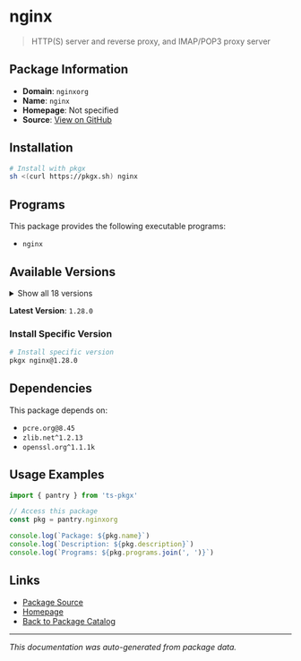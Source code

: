 # nginx

> HTTP(S) server and reverse proxy, and IMAP/POP3 proxy server

## Package Information

- **Domain**: `nginxorg`
- **Name**: `nginx`
- **Homepage**: Not specified
- **Source**: [View on GitHub](https://github.com/pkgxdev/pantry/tree/main/projects/nginx.org/package.yml)

## Installation

```bash
# Install with pkgx
sh <(curl https://pkgx.sh) nginx
```

## Programs

This package provides the following executable programs:

- `nginx`

## Available Versions

<details>
<summary>Show all 18 versions</summary>

- `1.28.0`, `1.27.5`, `1.27.4`, `1.27.3`, `1.27.2`
- `1.27.1`, `1.27.0`, `1.26.2`, `1.26.1`, `1.26.0`
- `1.25.5`, `1.25.4`, `1.25.3`, `1.25.2`, `1.25.1`
- `1.25.0`, `1.24.0`, `1.23.3`

</details>

**Latest Version**: `1.28.0`

### Install Specific Version

```bash
# Install specific version
pkgx nginx@1.28.0
```

## Dependencies

This package depends on:

- `pcre.org@8.45`
- `zlib.net^1.2.13`
- `openssl.org^1.1.1k`

## Usage Examples

```typescript
import { pantry } from 'ts-pkgx'

// Access this package
const pkg = pantry.nginxorg

console.log(`Package: ${pkg.name}`)
console.log(`Description: ${pkg.description}`)
console.log(`Programs: ${pkg.programs.join(', ')}`)
```

## Links

- [Package Source](https://github.com/pkgxdev/pantry/tree/main/projects/nginx.org/package.yml)
- [Homepage](#)
- [Back to Package Catalog](../package-catalog.md)

---

*This documentation was auto-generated from package data.*

